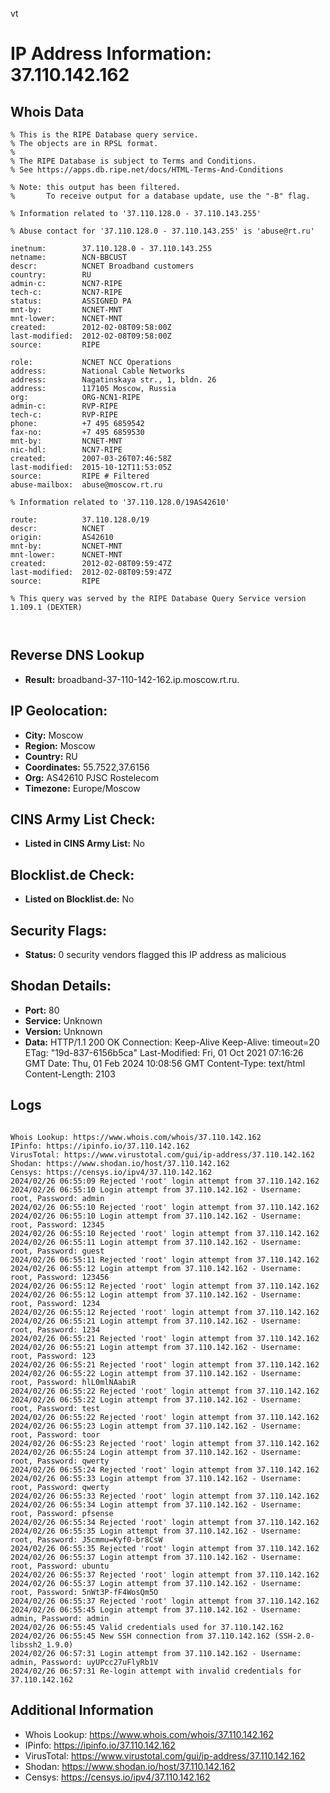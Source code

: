 vt
# IP Address Information: 37.110.142.162

## Whois Data
```
% This is the RIPE Database query service.
% The objects are in RPSL format.
%
% The RIPE Database is subject to Terms and Conditions.
% See https://apps.db.ripe.net/docs/HTML-Terms-And-Conditions

% Note: this output has been filtered.
%       To receive output for a database update, use the "-B" flag.

% Information related to '37.110.128.0 - 37.110.143.255'

% Abuse contact for '37.110.128.0 - 37.110.143.255' is 'abuse@rt.ru'

inetnum:        37.110.128.0 - 37.110.143.255
netname:        NCN-BBCUST
descr:          NCNET Broadband customers
country:        RU
admin-c:        NCN7-RIPE
tech-c:         NCN7-RIPE
status:         ASSIGNED PA
mnt-by:         NCNET-MNT
mnt-lower:      NCNET-MNT
created:        2012-02-08T09:58:00Z
last-modified:  2012-02-08T09:58:00Z
source:         RIPE

role:           NCNET NCC Operations
address:        National Cable Networks
address:        Nagatinskaya str., 1, bldn. 26
address:        117105 Moscow, Russia
org:            ORG-NCN1-RIPE
admin-c:        RVP-RIPE
tech-c:         RVP-RIPE
phone:          +7 495 6859542
fax-no:         +7 495 6859530
mnt-by:         NCNET-MNT
nic-hdl:        NCN7-RIPE
created:        2007-03-26T07:46:58Z
last-modified:  2015-10-12T11:53:05Z
source:         RIPE # Filtered
abuse-mailbox:  abuse@moscow.rt.ru

% Information related to '37.110.128.0/19AS42610'

route:          37.110.128.0/19
descr:          NCNET
origin:         AS42610
mnt-by:         NCNET-MNT
mnt-lower:      NCNET-MNT
created:        2012-02-08T09:59:47Z
last-modified:  2012-02-08T09:59:47Z
source:         RIPE

% This query was served by the RIPE Database Query Service version 1.109.1 (DEXTER)



```
## Reverse DNS Lookup
- **Result:** broadband-37-110-142-162.ip.moscow.rt.ru.

## IP Geolocation:
- **City:** Moscow
- **Region:** Moscow
- **Country:** RU
- **Coordinates:** 55.7522,37.6156
- **Org:** AS42610 PJSC Rostelecom
- **Timezone:** Europe/Moscow

## CINS Army List Check:
- **Listed in CINS Army List:** 
No

## Blocklist.de Check:
- **Listed on Blocklist.de:** 
No

## Security Flags:
- **Status:** 0 security vendors flagged this IP address as malicious

## Shodan Details:
- **Port:** 80
- **Service:** Unknown
- **Version:** Unknown
- **Data:** HTTP/1.1 200 OK
Connection: Keep-Alive
Keep-Alive: timeout=20
ETag: "19d-837-6156b5ca"
Last-Modified: Fri, 01 Oct 2021 07:16:26 GMT
Date: Thu, 01 Feb 2024 10:08:56 GMT
Content-Type: text/html
Content-Length: 2103



## Logs
```

Whois Lookup: https://www.whois.com/whois/37.110.142.162
IPinfo: https://ipinfo.io/37.110.142.162
VirusTotal: https://www.virustotal.com/gui/ip-address/37.110.142.162
Shodan: https://www.shodan.io/host/37.110.142.162
Censys: https://censys.io/ipv4/37.110.142.162
2024/02/26 06:55:09 Rejected 'root' login attempt from 37.110.142.162
2024/02/26 06:55:10 Login attempt from 37.110.142.162 - Username: root, Password: admin
2024/02/26 06:55:10 Rejected 'root' login attempt from 37.110.142.162
2024/02/26 06:55:10 Login attempt from 37.110.142.162 - Username: root, Password: 12345
2024/02/26 06:55:10 Rejected 'root' login attempt from 37.110.142.162
2024/02/26 06:55:11 Login attempt from 37.110.142.162 - Username: root, Password: guest
2024/02/26 06:55:11 Rejected 'root' login attempt from 37.110.142.162
2024/02/26 06:55:12 Login attempt from 37.110.142.162 - Username: root, Password: 123456
2024/02/26 06:55:12 Rejected 'root' login attempt from 37.110.142.162
2024/02/26 06:55:12 Login attempt from 37.110.142.162 - Username: root, Password: 1234
2024/02/26 06:55:12 Rejected 'root' login attempt from 37.110.142.162
2024/02/26 06:55:21 Login attempt from 37.110.142.162 - Username: root, Password: 1234
2024/02/26 06:55:21 Rejected 'root' login attempt from 37.110.142.162
2024/02/26 06:55:21 Login attempt from 37.110.142.162 - Username: root, Password: 123
2024/02/26 06:55:21 Rejected 'root' login attempt from 37.110.142.162
2024/02/26 06:55:22 Login attempt from 37.110.142.162 - Username: root, Password: hlL0mlNAabiR
2024/02/26 06:55:22 Rejected 'root' login attempt from 37.110.142.162
2024/02/26 06:55:22 Login attempt from 37.110.142.162 - Username: root, Password: test
2024/02/26 06:55:22 Rejected 'root' login attempt from 37.110.142.162
2024/02/26 06:55:23 Login attempt from 37.110.142.162 - Username: root, Password: toor
2024/02/26 06:55:23 Rejected 'root' login attempt from 37.110.142.162
2024/02/26 06:55:24 Login attempt from 37.110.142.162 - Username: root, Password: qwerty
2024/02/26 06:55:24 Rejected 'root' login attempt from 37.110.142.162
2024/02/26 06:55:33 Login attempt from 37.110.142.162 - Username: root, Password: qwerty
2024/02/26 06:55:33 Rejected 'root' login attempt from 37.110.142.162
2024/02/26 06:55:34 Login attempt from 37.110.142.162 - Username: root, Password: pfsense
2024/02/26 06:55:34 Rejected 'root' login attempt from 37.110.142.162
2024/02/26 06:55:35 Login attempt from 37.110.142.162 - Username: root, Password: J5cmmu=Kyf0-br8CsW
2024/02/26 06:55:35 Rejected 'root' login attempt from 37.110.142.162
2024/02/26 06:55:37 Login attempt from 37.110.142.162 - Username: root, Password: ubuntu
2024/02/26 06:55:37 Rejected 'root' login attempt from 37.110.142.162
2024/02/26 06:55:37 Login attempt from 37.110.142.162 - Username: root, Password: 5nWt3P-fF4WosQm5O
2024/02/26 06:55:37 Rejected 'root' login attempt from 37.110.142.162
2024/02/26 06:55:45 Login attempt from 37.110.142.162 - Username: admin, Password: admin
2024/02/26 06:55:45 Valid credentials used for 37.110.142.162
2024/02/26 06:55:45 New SSH connection from 37.110.142.162 (SSH-2.0-libssh2_1.9.0)
2024/02/26 06:57:31 Login attempt from 37.110.142.162 - Username: admin, Password: uyUPcc27uFlyRb1V
2024/02/26 06:57:31 Re-login attempt with invalid credentials for 37.110.142.162

```
## Additional Information
- Whois Lookup: https://www.whois.com/whois/37.110.142.162
- IPinfo: https://ipinfo.io/37.110.142.162
- VirusTotal: https://www.virustotal.com/gui/ip-address/37.110.142.162
- Shodan: https://www.shodan.io/host/37.110.142.162
- Censys: https://censys.io/ipv4/37.110.142.162

